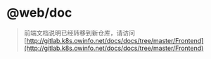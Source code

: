 # @web/doc

> 前端文档说明已经转移到新仓库，请访问[http://gitlab.k8s.owinfo.net/docs/docs/tree/master/Frontend](http://gitlab.k8s.owinfo.net/docs/docs/tree/master/Frontend)